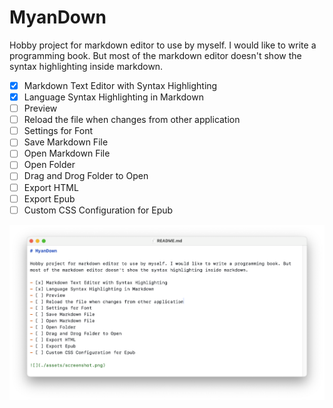 # MyanDown

Hobby project for markdown editor to use by myself. I would like to write a programming book. But most of the markdown editor doesn't show the syntax highlighting inside markdown.

- [x] Markdown Text Editor with Syntax Highlighting
- [x] Language Syntax Highlighting in Markdown
- [ ] Preview
- [ ] Reload the file when changes from other application
- [ ] Settings for Font
- [ ] Save Markdown File
- [ ] Open Markdown File
- [ ] Open Folder
- [ ] Drag and Drog Folder to Open
- [ ] Export HTML
- [ ] Export Epub
- [ ] Custom CSS Configuration for Epub

![](./assets/screenshot.png)
